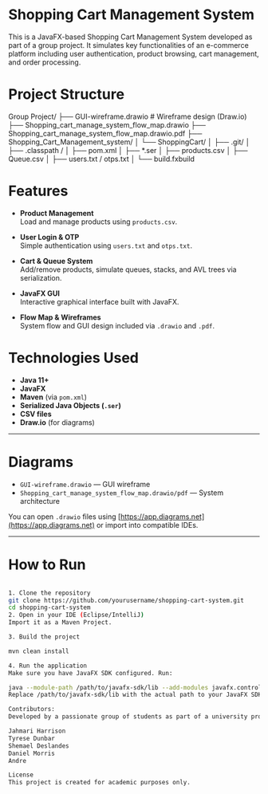 # Shopping Cart Management System

This is a JavaFX-based Shopping Cart Management System developed as part of a group project. It simulates key functionalities of an e-commerce platform including user authentication, product browsing, cart management, and order processing.

# Project Structure

Group Project/
├── GUI-wireframe.drawio # Wireframe design (Draw.io)
├── Shopping_cart_manage_system_flow_map.drawio 
├── Shopping_cart_manage_system_flow_map.drawio.pdf
├── Shopping_Cart_Management_system/
│ └── ShoppingCart/
│ ├── .git/ 
│ ├── .classpath / 
│ ├── pom.xml 
│ ├── *.ser 
│ ├── products.csv 
│ ├── Queue.csv
│ ├── users.txt / otps.txt 
│ └── build.fxbuild 


# Features

- **Product Management**  
  Load and manage products using `products.csv`.

- **User Login & OTP**  
  Simple authentication using `users.txt` and `otps.txt`.

- **Cart & Queue System**  
  Add/remove products, simulate queues, stacks, and AVL trees via serialization.

- **JavaFX GUI**  
  Interactive graphical interface built with JavaFX.

- **Flow Map & Wireframes**  
  System flow and GUI design included via `.drawio` and `.pdf`.
  
# Technologies Used

- **Java 11+**
- **JavaFX**
- **Maven** (via `pom.xml`)
- **Serialized Java Objects (`.ser`)**
- **CSV files**
- **Draw.io** (for diagrams)

---

# Diagrams

- `GUI-wireframe.drawio` — GUI wireframe
- `Shopping_cart_manage_system_flow_map.drawio/pdf` — System architecture

You can open `.drawio` files using [https://app.diagrams.net](https://app.diagrams.net) or import into compatible IDEs.

---

# How to Run

```bash

1. Clone the repository
git clone https://github.com/yourusername/shopping-cart-system.git
cd shopping-cart-system
2. Open in your IDE (Eclipse/IntelliJ)
Import it as a Maven Project.

3. Build the project

mvn clean install

4. Run the application
Make sure you have JavaFX SDK configured. Run:

java --module-path /path/to/javafx-sdk/lib --add-modules javafx.controls,javafx.fxml -jar target/ShoppingCart.jar
Replace /path/to/javafx-sdk/lib with the actual path to your JavaFX SDK.

Contributors:
Developed by a passionate group of students as part of a university project.

Jahmari Harrison 
Tyrese Dunbar
Shemael Deslandes
Daniel Morris
Andre

License
This project is created for academic purposes only. 
